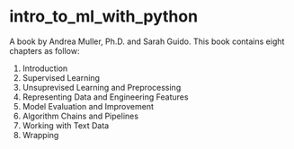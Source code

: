 # intro_to_ml_with_python
A book by Andrea Muller, Ph.D. and Sarah Guido.
This book contains eight chapters as follow:
1. Introduction
2. Supervised Learning
3. Unsuprevised Learning and Preprocessing
4. Representing Data and Engineering Features
5. Model Evaluation and Improvement
6. Algorithm Chains and Pipelines
7. Working with Text Data
8. Wrapping




